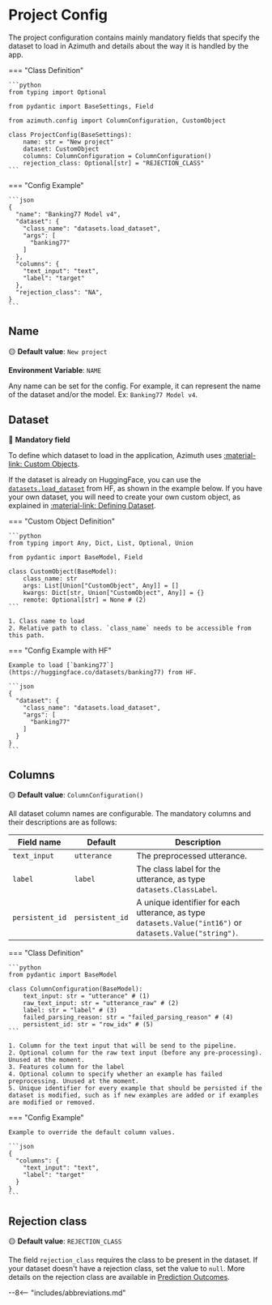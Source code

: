 # Project Config

The project configuration contains mainly mandatory fields that specify the dataset to load in
Azimuth and details about the way it is handled by the app.

=== "Class Definition"

    ```python
    from typing import Optional

    from pydantic import BaseSettings, Field

    from azimuth.config import ColumnConfiguration, CustomObject

    class ProjectConfig(BaseSettings):
        name: str = "New project"
        dataset: CustomObject
        columns: ColumnConfiguration = ColumnConfiguration()
        rejection_class: Optional[str] = "REJECTION_CLASS"
    ```

=== "Config Example"

    ```json
    {
      "name": "Banking77 Model v4",
      "dataset": {
        "class_name": "datasets.load_dataset",
        "args": [
          "banking77"
        ]
      },
      "columns": {
        "text_input": "text",
        "label": "target"
      },
      "rejection_class": "NA",
    }
    ```

## Name

🟡 **Default value**: `New project`

**Environment Variable**: `NAME`

Any name can be set for the config. For example, it can represent the name of the dataset and/or the
model. Ex: `Banking77 Model v4`.

## Dataset

🔴 **Mandatory field**

To define which dataset to load in the application, Azimuth
uses [:material-link: Custom Objects](../custom-objects/index.md).

If the dataset is already on HuggingFace, you can use
the [`datasets.load_dataset`](https://huggingface.co/docs/datasets/loading) from HF, as shown in the
example below. If you have your own dataset, you will need to create your own custom object, as
explained in [:material-link: Defining Dataset](../custom-objects/dataset.md).

=== "Custom Object Definition"

    ```python
    from typing import Any, Dict, List, Optional, Union

    from pydantic import BaseModel, Field

    class CustomObject(BaseModel):
        class_name: str
        args: List[Union["CustomObject", Any]] = []
        kwargs: Dict[str, Union["CustomObject", Any]] = {}
        remote: Optional[str] = None # (2)
    ```

    1. Class name to load
    2. Relative path to class. `class_name` needs to be accessible from this path.

=== "Config Example with HF"

    Example to load [`banking77`](https://huggingface.co/datasets/banking77) from HF.

    ```json
    {
      "dataset": {
        "class_name": "datasets.load_dataset",
        "args": [
          "banking77"
        ]
      }
    }
    ```

## Columns

🟡 **Default value**: `ColumnConfiguration()`

All dataset column names are configurable. The mandatory columns and their descriptions are as
follows:

| Field name | Default   | Description                                                       |
|------------|-----------|-------------------------------------------------------------------|
| `text_input` | `utterance` | The preprocessed utterance.                                       |
| `label`      | `label`     | The class label for the utterance, as type `datasets.ClassLabel`. |
| `persistent_id`      | `persistent_id`     | A unique identifier for each utterance, as type `datasets.Value("int16")` or `datasets.Value("string")`. |

=== "Class Definition"

    ```python
    from pydantic import BaseModel

    class ColumnConfiguration(BaseModel):
        text_input: str = "utterance" # (1)
        raw_text_input: str = "utterance_raw" # (2)
        label: str = "label" # (3)
        failed_parsing_reason: str = "failed_parsing_reason" # (4)
        persistent_id: str = "row_idx" # (5)
    ```

    1. Column for the text input that will be send to the pipeline.
    2. Optional column for the raw text input (before any pre-processing). Unused at the moment.
    3. Features column for the label
    4. Optional column to specify whether an example has failed preprocessing. Unused at the moment.
    5. Unique identifier for every example that should be persisted if the dataset is modified, such as if new examples are added or if examples are modified or removed.

=== "Config Example"

    Example to override the default column values.

    ```json
    {
      "columns": {
        "text_input": "text",
        "label": "target"
      }
    }
    ```

## Rejection class

🟡 **Default value**: `REJECTION_CLASS`

The field `rejection_class` requires the class to be present in the dataset. If your dataset doesn't
have a rejection class, set the value to `null`. More details on the rejection class are available
in [Prediction Outcomes](../../key-concepts/outcomes.md).

--8<-- "includes/abbreviations.md"
